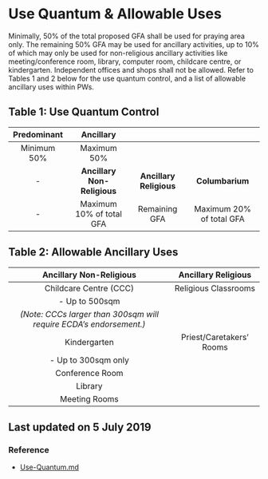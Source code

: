 # Use Quantum & Allowable Uses

Minimally, 50% of the total proposed GFA shall be used for praying area only. The remaining 50% GFA may be used for ancillary activities, up to 10% of which may only be used for non-religious ancillary activities like meeting/conference room, library, computer room, childcare centre, or kindergarten. Independent offices and shops shall not be allowed. Refer to Tables 1 and 2 below for the use quantum control, and a list of allowable ancillary uses within PWs.

## Table 1: Use Quantum Control

**Predominant**|**Ancillary**|||
:-----:|:-----:|:-----:|:-----:|
Minimum 50%|Maximum 50%||
-|**Ancillary Non-Religious**|**Ancillary Religious**|**Columbarium**|
-|Maximum 10% of total GFA|Remaining GFA|Maximum 20% of total GFA|

## Table 2: Allowable Ancillary Uses

**Ancillary Non-Religious**|**Ancillary Religious**|
:-----:|:-----:|
Childcare Centre (CCC)|Religious Classrooms|
- Up to 500sqm| |
*(Note: CCCs larger than 300sqm will require ECDA’s endorsement.)*| |
Kindergarten|Priest/Caretakers’ Rooms|
- Up to 300sqm only| |
Conference Room| |
Library| |
Meeting Rooms| |

## Last updated on 5 July 2019

### Reference
- [Use-Quantum.md](file-Ddy7VYICKKzr8lXnQ5cWJJYg)

